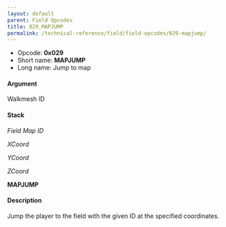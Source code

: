 ```yaml
---
layout: default
parent: Field Opcodes
title: 029_MAPJUMP
permalink: /technical-reference/field/field-opcodes/029-mapjump/
---
```


-   Opcode: **0x029**
-   Short name: **MAPJUMP**
-   Long name: Jump to map

#### Argument

Walkmesh ID

#### Stack

  
*Field Map ID*

*XCoord*

*YCoord*

*ZCoord*

**MAPJUMP**

#### Description

Jump the player to the field with the given ID at the specified coordinates.
